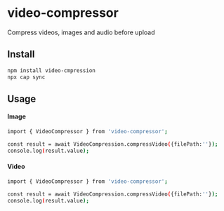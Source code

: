 # video-compressor

Compress videos, images and audio before upload

## Install

```bash
npm install video-cmpression
npx cap sync
```

## Usage
#### Image
```bash
import { VideoCompressor } from 'video-compressor';

const result = await VideoCompression.compressVideo({filePath:''});
console.log(result.value);
```

#### Video
```bash
import { VideoCompressor } from 'video-compressor';

const result = await VideoCompression.compressVideo({filePath:''});
console.log(result.value);
```